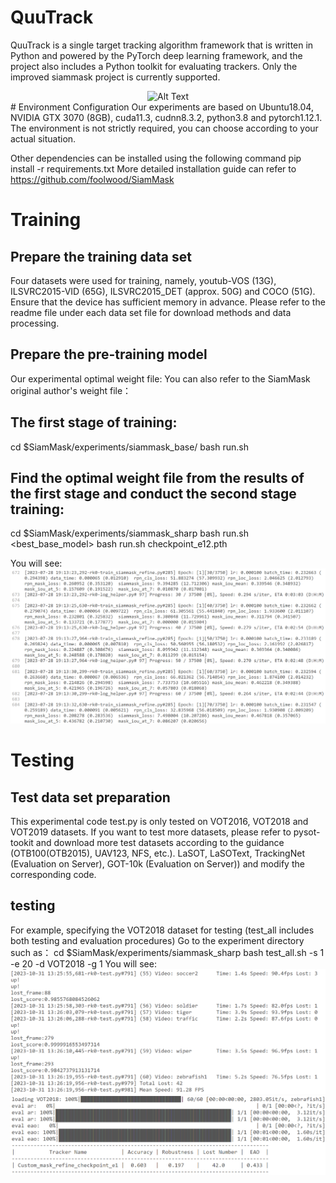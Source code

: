 # QuuTrack
QuuTrack is a single target tracking algorithm framework that is written in Python and powered by the PyTorch deep learning framework, and the project also includes a Python toolkit for evaluating trackers.
Only the improved siammask project is currently supported.

<div style="display: flex; justify-content: center;">
  <img src="demo/car.gif" alt="Alt Text">
</div>
# Environment Configuration
Our experiments are based on Ubuntu18.04, NVIDIA GTX 3070 (8GB), cuda11.3, cudnn8.3.2, python3.8 and pytorch1.12.1. The environment is not strictly required, you can choose according to your actual situation.

Other dependencies can be installed using the following command
pip install -r requirements.txt
More detailed installation guide can refer to https://github.com/foolwood/SiamMask

# Training
## Prepare the training data set
Four datasets were used for training, namely, youtub-VOS (13G), ILSVRC2015-VID (65G), ILSVRC2015_DET (approx. 50G) and COCO (51G). Ensure that the device has sufficient memory in advance. Please refer to the readme file under each data set file for download methods and data processing.

## Prepare the pre-training model
Our experimental optimal weight file:
You can also refer to the SiamMask original author's weight file：

## The first stage of training:
cd $SiamMask/experiments/siammask_base/
bash run.sh

## Find the optimal weight file from the results of the first stage and conduct the second stage training:
cd $SiamMask/experiments/siammask_sharp
bash run.sh <best_base_model>
bash run.sh checkpoint_e12.pth

You will see:
![Alt Text](demo/1.png)
# Testing
## Test data set preparation
This experimental code test.py is only tested on VOT2016, VOT2018 and VOT2019 datasets. If you want to test more datasets, please refer to pysot-tookit and download more test datasets according to the guidance (OTB100(OTB2015), UAV123, NFS, etc.). LaSOT, LaSOText, TrackingNet (Evaluation on Server), GOT-10k (Evaluation on Server)) and modify the corresponding code.

## testing
For example, specifying the VOT2018 dataset for testing (test_all includes both testing and evaluation procedures)
Go to the experiment directory such as：
cd $SiamMask/experiments/siammask_sharp
bash test_all.sh -s 1 -e 20 -d VOT2018 -g 1
You will see:
![Alt Text](demo/2.png)
![Alt Text](demo/3.png)

